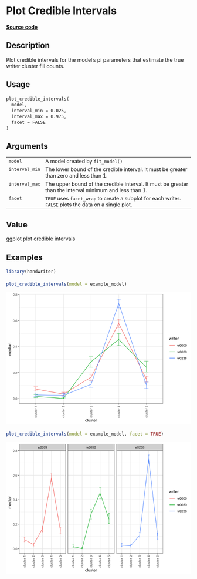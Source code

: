 

# Plot Credible Intervals

[**Source code**](https://github.com/CSAFE-ISU/handwriter/tree/176-automatic-documentation/R/#L)

## Description

Plot credible intervals for the model’s pi parameters that estimate the
true writer cluster fill counts.

## Usage

<pre><code class='language-R'>plot_credible_intervals(
  model,
  interval_min = 0.025,
  interval_max = 0.975,
  facet = FALSE
)
</code></pre>

## Arguments

<table>
<tr>
<td style="white-space: nowrap; font-family: monospace; vertical-align: top">
<code id="model">model</code>
</td>
<td>
A model created by <code>fit_model()</code>
</td>
</tr>
<tr>
<td style="white-space: nowrap; font-family: monospace; vertical-align: top">
<code id="interval_min">interval_min</code>
</td>
<td>
The lower bound of the credible interval. It must be greater than zero
and less than 1.
</td>
</tr>
<tr>
<td style="white-space: nowrap; font-family: monospace; vertical-align: top">
<code id="interval_max">interval_max</code>
</td>
<td>
The upper bound of the credible interval. It must be greater than the
interval minimum and less than 1.
</td>
</tr>
<tr>
<td style="white-space: nowrap; font-family: monospace; vertical-align: top">
<code id="facet">facet</code>
</td>
<td>
<code>TRUE</code> uses <code>facet_wrap</code> to create a subplot for
each writer. <code>FALSE</code> plots the data on a single plot.
</td>
</tr>
</table>

## Value

ggplot plot credible intervals

## Examples

``` r
library(handwriter)

plot_credible_intervals(model = example_model)
```

![](plot_credible_intervals.markdown_strict_files/figure-markdown_strict/unnamed-chunk-1-1.png)

``` r
plot_credible_intervals(model = example_model, facet = TRUE)
```

![](plot_credible_intervals.markdown_strict_files/figure-markdown_strict/unnamed-chunk-1-2.png)
